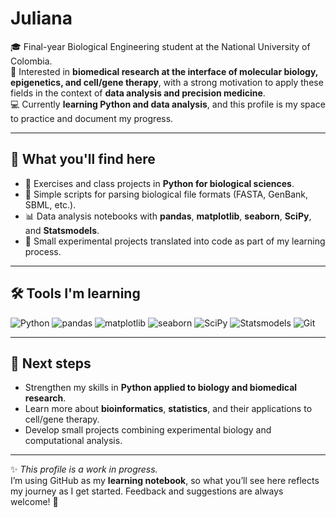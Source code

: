 # Juliana 

🎓 Final-year Biological Engineering student at the National University of Colombia.  
🔬 Interested in **biomedical research at the interface of molecular biology, epigenetics, and cell/gene therapy**, with a strong motivation to apply these fields in the context of **data analysis and precision medicine**.  
💻 Currently **learning Python and data analysis**, and this profile is my space to practice and document my progress.  

---

## 🚀 What you'll find here
- 📒 Exercises and class projects in **Python for biological sciences**.  
- 🧬 Simple scripts for parsing biological file formats (FASTA, GenBank, SBML, etc.).  
- 📊 Data analysis notebooks with **pandas**, **matplotlib**, **seaborn**, **SciPy**, and **Statsmodels**.  
- 🌱 Small experimental projects translated into code as part of my learning process.  

---

## 🛠️ Tools I'm learning
![Python](https://img.shields.io/badge/-Python-3776AB?logo=python&logoColor=white)
![pandas](https://img.shields.io/badge/-pandas-lightgrey?logo=pandas)
![matplotlib](https://img.shields.io/badge/-matplotlib-orange)
![seaborn](https://img.shields.io/badge/-seaborn-9cf?logo=seaborn)
![SciPy](https://img.shields.io/badge/-SciPy-blue?logo=scipy)
![Statsmodels](https://img.shields.io/badge/-Statsmodels-green)
![Git](https://img.shields.io/badge/-Git-black?logo=git)

---

## 🌟 Next steps
- Strengthen my skills in **Python applied to biology and biomedical research**.  
- Learn more about **bioinformatics**, **statistics**, and their applications to cell/gene therapy.  
- Develop small projects combining experimental biology and computational analysis.   

---

✨ *This profile is a work in progress.*  
I’m using GitHub as my **learning notebook**, so what you’ll see here reflects my journey as I get started. Feedback and suggestions are always welcome! 🚀
